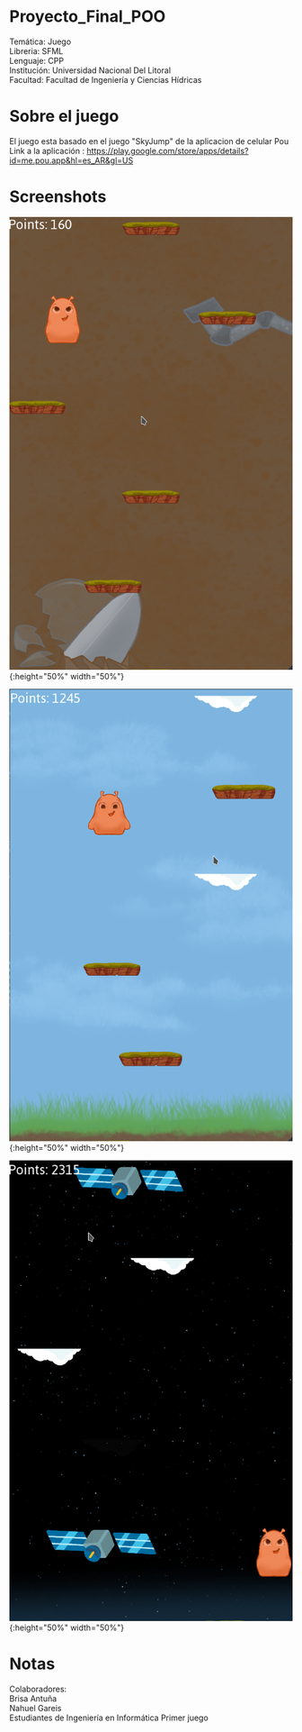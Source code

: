# Proyecto_Final_POO
Temática: Juego   
Libreria: SFML  
Lenguaje: CPP  
Institución: Universidad Nacional Del Litoral  
Facultad: Facultad de Ingeniería y Ciencias Hídricas  

# Sobre el juego
El juego esta basado en el juego "SkyJump" de la aplicacion de celular Pou
Link a la aplicación : https://play.google.com/store/apps/details?id=me.pou.app&hl=es_AR&gl=US

# Screenshots
![Dirt Level](/models/screenshots/dirt.png){:height="50%" width="50%"}


![Ground Level](/models/screenshots/ground.png){:height="50%" width="50%"}


![Space Level](/models/screenshots/space.png){:height="50%" width="50%"}


# Notas
Colaboradores:  
Brisa Antuña  
Nahuel Gareis  
Estudiantes de Ingeniería en Informática
Primer juego
